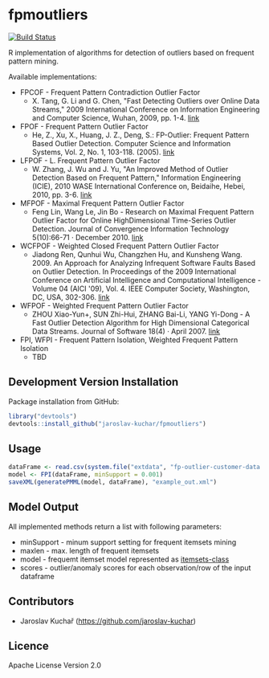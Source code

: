 # fpmoutliers

[![Build Status](https://travis-ci.org/jaroslav-kuchar/fpmoutliers.svg?branch=master)](https://travis-ci.org/jaroslav-kuchar/fpmoutliers)

R implementation of algorithms for detection of outliers based on frequent pattern mining.

Available implementations:

- FPCOF - Frequent Pattern Contradiction Outlier Factor
  * X. Tang, G. Li and G. Chen, "Fast Detecting Outliers over Online Data Streams," 2009 International Conference on Information Engineering and Computer Science, Wuhan, 2009, pp. 1-4. [link](http://ieeexplore.ieee.org/abstract/document/5363123/)
- FPOF - Frequent Pattern Outlier Factor
  * He, Z., Xu, X., Huang, J. Z., Deng, S.: FP-Outlier: Frequent Pattern Based Outlier Detection. Computer Science and Information Systems, Vol. 2, No. 1, 103-118. (2005). [link](http://www.comsis.org/archive.php?show=pprnnn-2106)
- LFPOF - L. Frequent Pattern Outlier Factor
  * W. Zhang, J. Wu and J. Yu, "An Improved Method of Outlier Detection Based on Frequent Pattern," Information Engineering (ICIE), 2010 WASE International Conference on, Beidaihe, Hebei, 2010, pp. 3-6. [link](http://ieeexplore.ieee.org/document/5571194/)
- MFPOF - Maximal Frequent Pattern Outlier Factor
  * Feng Lin, Wang Le, Jin Bo - Research on Maximal Frequent Pattern Outlier Factor for Online HighDimensional Time-Series Outlier Detection. Journal of Convergence Information Technology 5(10):66-71 · December 2010. [link](http://citeseerx.ist.psu.edu/viewdoc/summary?doi=10.1.1.592.2752)
- WCFPOF - Weighted Closed Frequent Pattern Outlier Factor
  * Jiadong Ren, Qunhui Wu, Changzhen Hu, and Kunsheng Wang. 2009. An Approach for Analyzing Infrequent Software Faults Based on Outlier Detection. In Proceedings of the 2009 International Conference on Artificial Intelligence and Computational Intelligence - Volume 04 (AICI '09), Vol. 4. IEEE Computer Society, Washington, DC, USA, 302-306. [link](http://dl.acm.org/citation.cfm?id=1723929)
- WFPOF - Weighted Frequent Pattern Outlier Factor
  * ZHOU Xiao-Yun+, SUN Zhi-Hui, ZHANG Bai-Li, YANG Yi-Dong - A Fast Outlier Detection Algorithm for High Dimensional Categorical Data Streams. Journal of Software 18(4) · April 2007. [link](http://en.cnki.com.cn/Article_en/CJFDTOTAL-RJXB200704015.htm)
- FPI, WFPI - Frequent Pattern Isolation, Weighted Frequent Pattern Isolation
  * TBD

## Development Version Installation

Package installation from GitHub:
```R
library("devtools")
devtools::install_github("jaroslav-kuchar/fpmoutliers")
```

## Usage
```R
dataFrame <- read.csv(system.file("extdata", "fp-outlier-customer-data.csv", package = "fpmoutliers"))
model <- FPI(dataFrame, minSupport = 0.001)
saveXML(generatePMML(model, dataFrame), "example_out.xml")
```

## Model Output

All implemented methods return a list with following parameters:
- minSupport - minum support setting for frequent itemsets mining
- maxlen - max. length of frequent itemsets
- model - frequemt itemset model represented as [itemsets-class](https://cran.r-project.org/web/packages/arules/arules.pdf)
- scores - outlier/anomaly scores for each observation/row of the input dataframe

## Contributors

- Jaroslav Kuchař (https://github.com/jaroslav-kuchar)

## Licence

Apache License Version 2.0
